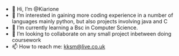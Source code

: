 - 👋 Hi, I’m @Kiarione
- 👀 I’m interested in gaining more coding experience in a number of languages mainly python, but also projects involving java and C
- 🌱 I’m currently learning a Bsc in Computer Science.
- 💞️ I’m looking to collaborate on any small project inbetween doing coursework
- 📫 How to reach me: kksm@live.co.uk

<!---
Kiarione/Kiarione is a ✨ special ✨ repository because its `README.md` (this file) appears on your GitHub profile.
You can click the Preview link to take a look at your changes.
--->
